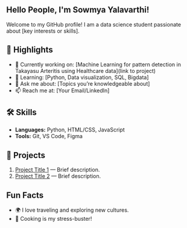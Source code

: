 ## Hello People, I'm Sowmya Yalavarthi!

Welcome to my GitHub profile! I am a data science student passionate about [key interests or skills].

## 🌟 Highlights

- 🔭 Currently working on: [Machine Learning for pattern detection in Takayasu Arteritis using Healthcare data](link to project)
- 🌱 Learning: [Python, Data visualization, SQL, Bigdata]
- 💬 Ask me about: [Topics you’re knowledgeable about]
- 📫 Reach me at: [Your Email/LinkedIn]

## 🛠 Skills

- **Languages:** Python, HTML/CSS, JavaScript
- **Tools:** Git, VS Code, Figma

## 🚀 Projects

1. [Project Title 1](link) — Brief description.
2. [Project Title 2](link) — Brief description.

##  Fun Facts

- 🌍 I love traveling and exploring new cultures.
- 🍳 Cooking is my stress-buster!




<!--
**syalavar12/syalavar12** is a ✨ _special_ ✨ repository because its `README.md` (this file) appears on your GitHub profile.

Here are some ideas to get you started:

- 🔭 I’m currently working on ...
- 🌱 I’m currently learning ...
- 👯 I’m looking to collaborate on ...
- 🤔 I’m looking for help with ...
- 💬 Ask me about ...
- 📫 How to reach me: ...
- 😄 Pronouns: ...
- ⚡ Fun fact: ...
-->


